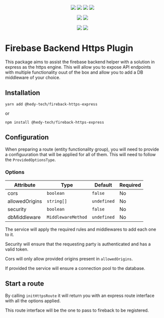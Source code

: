 <p align="center">
    <a href="https://travis-ci.com/github/hedy-tech/fireback-https-express"><img src="https://badgen.net/travis/hedy-tech/fireback-https-express?icon=travis&label=build"/></a>
    <a href="https://www.npmjs.com/package/@hedy-tech/fireback-https-express"><img src="https://badgen.net/npm/v/@hedy-tech/fireback-https-express?icon=npm&label"/></a>
    <a href="https://www.npmjs.com/package/@hedy-tech/fireback-https-express"><img src="https://badgen.net/npm/license/@hedy-tech/fireback-https-express?icon=npm"/></a> 
    <a href="https://www.npmjs.com/package/@hedy-tech/fireback-https-express"><img src="https://badgen.net/npm/types/@hedy-tech/fireback-https-express?icon=typescript"/></a> 
</p>

<p align="center">
    <a href="https://codeclimate.com/github/hedy-tech/fireback-https-express/maintainability"><img src="https://api.codeclimate.com/v1/badges/117a9e823774831eb33e/maintainability"/></a>
    <a href="https://codeclimate.com/github/hedy-tech/fireback-https-express/test_coverage"><img src="https://api.codeclimate.com/v1/badges/117a9e823774831eb33e/test_coverage"/></a>
</p>

<p align="center">
    <a href="http://commitizen.github.io/cz-cli/"><img src="https://img.shields.io/badge/commitizen-friendly-brightgreen.svg"/></a>
    <a href="https://www.conventionalcommits.org/"><img src="https://img.shields.io/badge/conventional-commits-pink"/></a>
</p>

# Firebase Backend Https Plugin
This package aims to assist the firebase backend helper with a solution in express as the https engine. This will allow you to expose API endpoints with multiple functionality ouut of the box and allow you to add a DB middleware of your choice.

## Installation
```
yarn add @hedy-tech/fireback-https-express
```

or

```
npm install @hedy-tech/fireback-https-express
```

## Configuration
When preparing a route (entity functionality group), you will need to provide a configuuration that will be applied for all of them. This will need to follow the `ProvidedOptionsType`.

### Options
| Attribute      | Type               | Default     | Required |
| -------------- | ------------------ | ----------- | -------- |
| cors           | `boolean`          | `false`     | No       |
| allowedOrigins | `string[]`         | `undefined` | No       |
| security       | `boolean`          | `false`     | No       |
| dbMiddleware   | `MiddlewareMethod` | `undefined` | No       |

The service will apply the required rules and middlewares to add each one to it.

Security will ensure that the requesting party is authenticated and has a valid token.

Cors will only allow provided origins present in `allowedOrigins`.

If provided the service will ensure a connection pool to the database.

## Start a route
By calling `initHttpsRoute` it will return you with an express route interface with all the options applied.

This route interface will be the one to pass to fireback to be registered.

